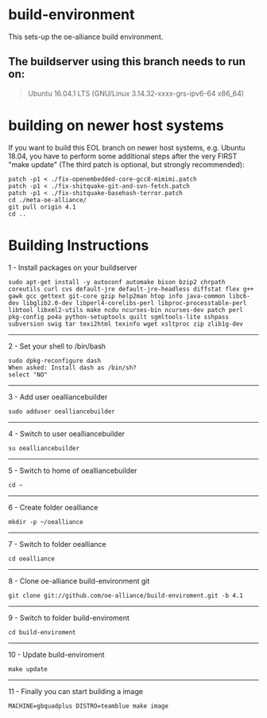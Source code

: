build-environment
=================

This sets-up the oe-alliance build environment.



## The buildserver using this branch needs to run on: ##

> Ubuntu 16.04.1 LTS (GNU/Linux 3.14.32-xxxx-grs-ipv6-64 x86_64)

building on newer host systems
==============================

If you want to build this EOL branch on newer host systems, e.g. Ubuntu 18.04,
you have to perform some additional steps after the very FIRST "make update"
(The third patch is optional, but strongly recommended):

```
patch -p1 < ./fix-openembedded-core-gcc8-mimimi.patch
patch -p1 < ./fix-shitquake-git-and-svn-fetch.patch
patch -p1 < ./fix-shitquake-basehash-terror.patch
cd ./meta-oe-alliance/
git pull origin 4.1
cd ..
```

# Building Instructions #

1 - Install packages on your buildserver

    sudo apt-get install -y autoconf automake bison bzip2 chrpath coreutils curl cvs default-jre default-jre-headless diffstat flex g++ gawk gcc gettext git-core gzip help2man htop info java-common libc6-dev libglib2.0-dev libperl4-corelibs-perl libproc-processtable-perl libtool libxml2-utils make ncdu ncurses-bin ncurses-dev patch perl pkg-config po4a python-setuptools quilt sgmltools-lite sshpass subversion swig tar texi2html texinfo wget xsltproc zip zlib1g-dev

----------
2 - Set your shell to /bin/bash

    sudo dpkg-reconfigure dash
    When asked: Install dash as /bin/sh?
    select "NO"

----------
3 - Add user oealliancebuilder

    sudo adduser oealliancebuilder

----------
4 - Switch to user oealliancebuilder

    su oealliancebuilder

----------
5 - Switch to home of oealliancebuilder

    cd ~

----------
6 - Create folder oealliance

    mkdir -p ~/oealliance

----------
7 - Switch to folder oealliance

    cd oealliance

----------
8 - Clone oe-alliance build-environment git

    git clone git://github.com/oe-alliance/build-enviroment.git -b 4.1

----------
9 - Switch to folder build-enviroment

    cd build-enviroment

----------
10 - Update build-enviroment

    make update

----------
11 - Finally you can start building a image

    MACHINE=gbquadplus DISTRO=teamblue make image
